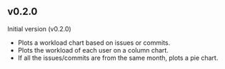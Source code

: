 ## v0.2.0

Initial version (v0.2.0)

- Plots a workload chart based on issues or commits.
- Plots the workload of each user on a column chart.
- If all the issues/commits are from the same month, plots a pie chart.